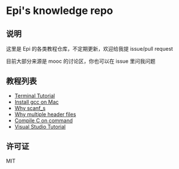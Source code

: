 # Epi's knowledge repo

## 说明

这里是 Epi 的各类教程仓库，不定期更新，欢迎给我提 issue/pull request

目前大部分来源是 mooc 的讨论区，你也可以在 issue 里问我问题

## 教程列表

* [Terminal Tutorial](https://github.com/m4XEp1/Epis-Knowledge-Repo/tree/master/Terminal%20Tutorial/README.md)
* [Install gcc on Mac](https://github.com/m4XEp1/Epis-Knowledge-Repo/tree/master/Install%20gcc%20on%20Mac/README.md)
* [Why scanf_s](https://github.com/m4XEp1/Epis-Knowledge-Repo/blob/master/Why%20scanf_s/README.md)
* [Why multiple header files](https://github.com/m4XEp1/Epis-Knowledge-Repo/blob/master/Why%20multiple%20header%20files/README.md)
* [Compile C on command](https://github.com/m4XEp1/Epis-Knowledge-Repo/blob/master/Compile%20C%20on%20command/README.md)
* [Visual Studio Tutorial](https://github.com/m4XEp1/Epis-Knowledge-Repo/blob/master/Visual%20Studio%20Tutorial/README.md)

## 许可证

MIT